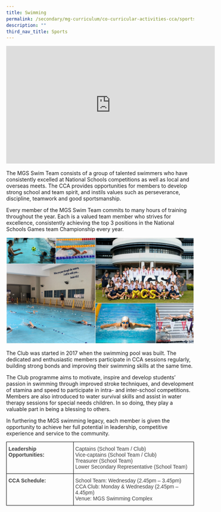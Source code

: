 ```yaml
---
title: Swimming
permalink: /secondary/mg-curriculum/co-curricular-activities-cca/sports/swimming/
description: ""
third_nav_title: Sports
---
```

<iframe width="560" height="315" src="https://www.youtube.com/embed/5vyG-tuJXuA" title="YouTube video player" frameborder="0" allow="accelerometer; autoplay; clipboard-write; encrypted-media; gyroscope; picture-in-picture" allowfullscreen></iframe>

The MGS Swim Team consists of a group of talented swimmers who have consistently excelled at National Schools competitions as well as local and overseas meets. The CCA provides opportunities for members to develop strong school and team spirit, and instils values such as perseverance, discipline, teamwork and good sportsmanship.

  

Every member of the MGS Swim Team commits to many hours of training throughout the year. Each is a valued team member who strives for excellence, consistently achieving the top 3 positions in the National Schools Games team Championship every year.

![](/images/swimming.jpg)

The Club was started in 2017 when the swimming pool was built. The dedicated and enthusiastic members participate in CCA sessions regularly, building strong bonds and improving their swimming skills at the same time.

  

The Club programme aims to motivate, inspire and develop students’ passion in swimming through improved stroke techniques, and development of stamina and speed to participate in intra- and inter-school competitions. Members are also introduced to water survival skills and assist in water therapy sessions for special needs children. In so doing, they play a valuable part in being a blessing to others.

  

In furthering the MGS swimming legacy, each member is given the opportunity to achieve her full potential in leadership, competitive experience and service to the community.

<style type="text/css">
.tg  {border-collapse:collapse;border-spacing:0;}
.tg td{border-color:black;border-style:solid;border-width:1px;font-family:Arial, sans-serif;font-size:14px;
  overflow:hidden;padding:10px 5px;word-break:normal;}
.tg th{border-color:black;border-style:solid;border-width:1px;font-family:Arial, sans-serif;font-size:14px;
  font-weight:normal;overflow:hidden;padding:10px 5px;word-break:normal;}
.tg .tg-uwnk{color:#3D3D3D;text-align:left;vertical-align:top}
.tg .tg-bzr3{color:#3D3D3D;font-weight:bold;text-align:left;vertical-align:top}
</style>
<table class="tg">
<thead>
  <tr>
    <th class="tg-bzr3">Leadership Opportunities:</th>
    <th class="tg-uwnk">Captains (School Team / Club)<br>Vice-captains (School Team / Club)<br>Treasurer (School Team)<br>Lower Secondary Representative (School Team)</th>
  </tr>
</thead>
<tbody>
  <tr>
    <td class="tg-bzr3">CCA Schedule:</td>
    <td class="tg-uwnk">School Team: Wednesday (2.45pm – 3.45pm)<br>CCA Club: Monday &amp; Wednesday (2.45pm – 4.45pm)<br>Venue: MGS Swimming Complex</td>
  </tr>
</tbody>
</table>